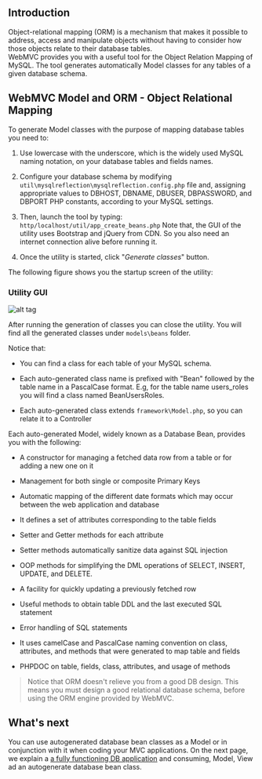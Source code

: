 ## Introduction

Object-relational mapping (ORM) is a mechanism that makes it possible to address, access and manipulate objects without
having to consider how those objects relate to their database tables.     
WebMVC provides you with a useful tool for the Object Relation Mapping of MySQL. The tool generates automatically Model
classes for any tables of a given database schema.

## WebMVC Model and ORM - Object Relational Mapping

To generate Model classes with the purpose of mapping database tables you need to:

1) Use lowercase with the underscore, which is the widely used MySQL naming notation, on your database tables and fields
   names.

2) Configure your database schema by modifying `util\mysqlreflection\mysqlreflection.config.php` file and, assigning
   appropriate values to DBHOST, DBNAME, DBUSER, DBPASSWORD, and DBPORT PHP constants, according to your MySQL settings.

3) Then, launch the tool by typing:  
   `http/localhost/util/app_create_beans.php`
   Note that, the GUI of the utility uses Bootstrap and jQuery from CDN. So you also need an internet connection alive
   before running it.

4) Once the utility is started, click "_Generate classes_" button.

The following figure shows you the startup screen of the utility:

### Utility GUI

![alt tag](https://raw.githubusercontent.com/rcarvello/mysqlreflection/master/docs/gui.png)

After running the generation of classes you can close the utility. You will find all the generated classes
under `models\beans` folder.

Notice that:

- You can find a class for each table of your MySQL schema.

- Each auto-generated class name is prefixed with "Bean" followed by the table name in a PascalCase format. E.g, for the
  table name users_roles you will find a class named BeanUsersRoles.

- Each auto-generated class extends `framework\Model.php`, so you can relate it to a Controller

Each auto-generated Model, widely known as a Database Bean, provides you with the following:

* A constructor for managing a fetched data row from a table or for adding a new one on it

* Management for both single or composite Primary Keys

* Automatic mapping of the different date formats which may occur between the web application and database

* It defines a set of attributes corresponding to the table fields

* Setter and Getter methods for each attribute

* Setter methods automatically sanitize data against SQL injection

* OOP methods for simplifying the DML operations of SELECT, INSERT, UPDATE, and DELETE.

* A facility for quickly updating a previously fetched row

* Useful methods to obtain table DDL and the last executed SQL statement

* Error handling of SQL statements

* It uses camelCase and PascalCase naming convention on class, attributes, and methods that were generated to map table
  and fields

* PHPDOC on table, fields, class, attributes, and usage of methods

> Notice that ORM doesn't relieve you from a good DB design. This means you must design a good relational database
> schema, before using the ORM engine provided by WebMVC.

## What's next

You can use autogenerated database bean classes as a Model or in conjunction with it when coding your MVC applications.
On the next page, we explain
a [a fully functioning DB application](https://github.com/rcarvello/webmvcframework/wiki/A-fully-functioning-DB-application)
and consuming, Model, View ad an autogenerate database bean class. 